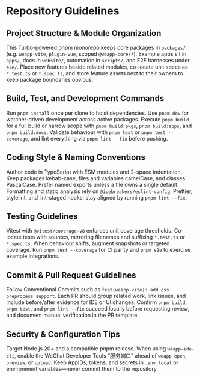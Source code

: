 # Repository Guidelines

## Project Structure & Module Organization
This Turbo-powered pnpm monorepo keeps core packages in `packages/` (e.g. `weapp-vite`, `plugin-vue`, scoped `@weapp-core/*`). Example apps sit in `apps/`, docs in `website/`, automation in `scripts/`, and E2E harnesses under `e2e/`. Place new features beside related modules, co-locate unit specs as `*.test.ts` or `*.spec.ts`, and store feature assets next to their owners to keep package boundaries obvious.

## Build, Test, and Development Commands
Run `pnpm install` once per clone to hoist dependencies. Use `pnpm dev` for watcher-driven development across active packages. Execute `pnpm build` for a full build or narrow scope with `pnpm build:pkgs`, `pnpm build:apps`, and `pnpm build:docs`. Validate behaviour with `pnpm test` or `pnpm test --coverage`, and lint everything via `pnpm lint --fix` before pushing.

## Coding Style & Naming Conventions
Author code in TypeScript with ESM modules and 2-space indentation. Keep packages kebab-case, files and variables camelCase, and classes PascalCase. Prefer named exports unless a file owns a single default. Formatting and static analysis rely on `@icebreakers/eslint-config`, Prettier, stylelint, and lint-staged hooks; stay aligned by running `pnpm lint --fix`.

## Testing Guidelines
Vitest with `@vitest/coverage-v8` enforces unit coverage thresholds. Co-locate tests with sources, mirroring filenames and suffixing `*.test.ts` or `*.spec.ts`. When behaviour shifts, augment snapshots or targeted coverage. Run `pnpm test --coverage` for CI parity and `pnpm e2e` to exercise example integrations.

## Commit & Pull Request Guidelines
Follow Conventional Commits such as `feat(weapp-vite): add css preprocess support`. Each PR should group related work, link issues, and include before/after evidence for IDE or UI changes. Confirm `pnpm build`, `pnpm test`, and `pnpm lint --fix` succeed locally before requesting review, and document manual verification in the PR template.

## Security & Configuration Tips
Target Node.js 20+ and a compatible pnpm release. When using `weapp-ide-cli`, enable the WeChat Developer Tools “服务端口” ahead of `weapp open`, `preview`, or `upload`. Keep AppIDs, tokens, and secrets in `.env.local` or environment variables—never commit them to the repository.
